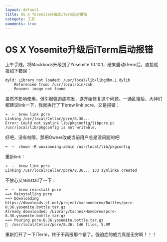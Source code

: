 ```yaml
---
layout: default
title: OS X Yosemite升级后iTerm启动报错
category: 工具
comments: true
---
```


# OS X Yosemite升级后iTerm启动报错

上午手贱，将Mackbook升级到了Yosemite 10.10.1，结果启动iTerm后，直接就报如下错误：

```shell
dyld: Library not loaded: /usr/local/lib/libgdbm.1.dylib
    Referenced from: /usr/local/bin/zsh
    Reason: image not found
```

虽然不影响使用，但引起强迫症病发，遂开始修复这个问题。一通乱搜后，大神们都建议link一下，我就执行了下brew link pcre，又是报错：

```shell
➜  ~  brew link pcre
Linking /usr/local/Cellar/pcre/8.36...
Error: Could not symlink lib/pkgconfig/libpcre.pc
/usr/local/lib/pkgconfig is not writable.
```

好吧，没有权限，那把Owner改成当前用户总是没问题的吧!

```shell
➜  ~  chown -R wuxiaoning:admin /usr/local/lib/pkgconfig
```

重新link：

```shell
➜  ~  brew link pcre
Linking /usr/local/Cellar/pcre/8.36... 133 symlinks created
```

不放心又reinstall了一下：
```shell
➜  ~  brew reinstall pcre
==> Reinstalling pcre
==> Downloading https://downloads.sf.net/project/machomebrew/Bottles/pcre-8.36.yosemite.bottle.tar.gz
Already downloaded: /Library/Caches/Homebrew/pcre-8.36.yosemite.bottle.tar.gz
==> Pouring pcre-8.36.yosemite.bottle.tar.gz
🍺  /usr/local/Cellar/pcre/8.36: 146 files, 5.9M
```

重新打开了一下iTerm，终于不再报那个错了。强迫症的威力真是无穷啊！！！


